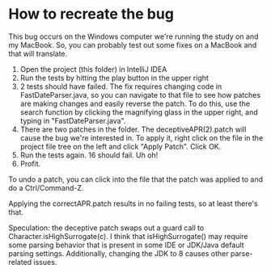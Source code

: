 # How to recreate the bug
This bug occurs on the Windows computer we're running the study on and my MacBook. So, you can probably test out some fixes on a MacBook and that will translate.
1. Open the project (this folder) in IntelliJ IDEA
2. Run the tests by hitting the play button in the upper right
3. 2 tests should have failed. The fix requires changing code in FastDateParser.java, so you can navigate to that file to see how patches are making changes and easily reverse the patch. To do this, use the search function by clicking the magnifying glass in the upper right, and typing in "FastDateParser.java".
4. There are two patches in the folder. The deceptiveAPR(2).patch will cause the bug we're interested in. To apply it, right click on the file in the project file tree on the left and click "Apply Patch". Click OK.
5. Run the tests again. 16 should fail. Uh oh!
6. Profit.

To undo a patch, you can click into the file that the patch was applied to and do a Ctrl/Command-Z. 

Applying the correctAPR.patch results in no failing tests, so at least there's that.

Speculation: the deceptive patch swaps out a guard call to Character.isHighSurrogate(c). I think that isHighSurrogate() may require some parsing behavior that is present in some IDE or JDK/Java default parsing settings. Additionally, changing the JDK to 8 causes other parse-related issues.
